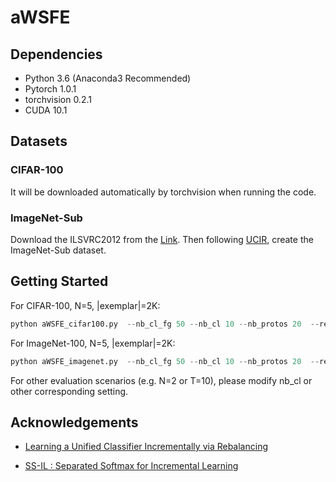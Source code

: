 # aWSFE

## Dependencies

- Python 3.6 (Anaconda3 Recommended)
- Pytorch 1.0.1
- torchvision 0.2.1
- CUDA 10.1

## Datasets

### CIFAR-100

It will be downloaded automatically by torchvision when running the code.

### ImageNet-Sub

Download the ILSVRC2012 from the [Link](http://image-net.org). Then following [UCIR](https://github.com/hshustc/CVPR19_Incremental_Learning), create the ImageNet-Sub dataset.

## Getting Started

For CIFAR-100, N=5, |exemplar|=2K: 

```python
python aWSFE_cifar100.py  --nb_cl_fg 50 --nb_cl 10 --nb_protos 20  --resume  --random_seed 1993 --T 2  --ckp_prefix seed_1993_class_incremental_aWSFE_cifar100  --num_workers 4 --epochs 160
```

For ImageNet-100, N=5, |exemplar|=2K: 

```python
python aWSFE_imagenet.py  --nb_cl_fg 50 --nb_cl 10 --nb_protos 20  --resume  --random_seed 1993 --T 2  --ckp_prefix seed_1993_class_incremental_aWSFE_imagenet  --num_workers 4 --epochs 90 --datadir <your_imagenet_sub_path>
```



For other evaluation scenarios (e.g. N=2 or T=10), please modify nb_cl or other corresponding setting.

## Acknowledgements

- [Learning a Unified Classifier Incrementally via Rebalancing](https://github.com/hshustc/CVPR19_Incremental_Learning)

- [SS-IL : Separated Softmax for Incremental Learning](https://github.com/hongjoon0805/SS-IL-Official)

